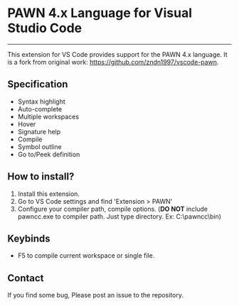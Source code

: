 # PAWN 4.x Language for Visual Studio Code
----
This extension for VS Code provides support for the PAWN 4.x language.
It is a fork from original work: https://github.com/zndn1997/vscode-pawn.

## Specification
* Syntax highlight
* Auto-complete
* Multiple workspaces
* Hover
* Signature help
* Compile
* Symbol outline
* Go to/Peek definition

## How to install?
1. Install this extension.
2. Go to VS Code settings and find 'Extension > PAWN'
3. Configure your compiler path, compile options. (**DO NOT** include pawncc.exe to compiler path. Just type directory. Ex: C:\pawncc\bin)

## Keybinds
* F5 to compile current workspace or single file.

## Contact
If you find some bug, Please post an issue to the repository.
